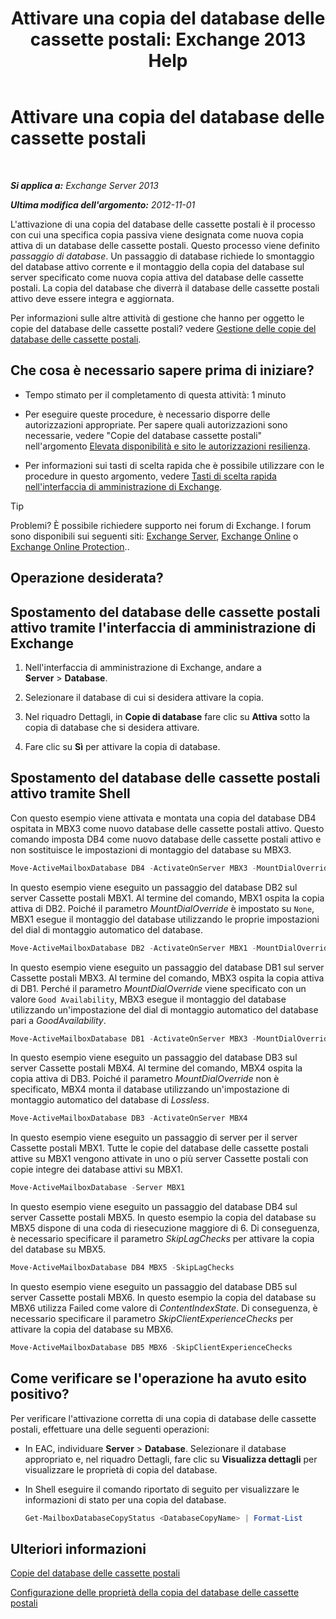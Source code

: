 ﻿---
title: 'Attivare una copia del database delle cassette postali: Exchange 2013 Help'
TOCTitle: Attivare una copia del database delle cassette postali
ms:assetid: d948269b-c902-4d8d-8c2b-269473359baa
ms:mtpsurl: https://technet.microsoft.com/it-it/library/Ee364750(v=EXCHG.150)
ms:contentKeyID: 50481821
ms.date: 05/22/2018
mtps_version: v=EXCHG.150
ms.translationtype: MT
---

# Attivare una copia del database delle cassette postali

 

_**Si applica a:** Exchange Server 2013_

_**Ultima modifica dell'argomento:** 2012-11-01_

L'attivazione di una copia del database delle cassette postali è il processo con cui una specifica copia passiva viene designata come nuova copia attiva di un database delle cassette postali. Questo processo viene definito *passaggio di database*. Un passaggio di database richiede lo smontaggio del database attivo corrente e il montaggio della copia del database sul server specificato come nuova copia attiva del database delle cassette postali. La copia del database che diverrà il database delle cassette postali attivo deve essere integra e aggiornata.

Per informazioni sulle altre attività di gestione che hanno per oggetto le copie del database delle cassette postali? vedere [Gestione delle copie del database delle cassette postali](managing-mailbox-database-copies-exchange-2013-help.md).

## Che cosa è necessario sapere prima di iniziare?

  - Tempo stimato per il completamento di questa attività: 1 minuto

  - Per eseguire queste procedure, è necessario disporre delle autorizzazioni appropriate. Per sapere quali autorizzazioni sono necessarie, vedere "Copie del database cassette postali" nell'argomento [Elevata disponibilità e sito le autorizzazioni resilienza](high-availability-and-site-resilience-permissions-exchange-2013-help.md).

  - Per informazioni sui tasti di scelta rapida che è possibile utilizzare con le procedure in questo argomento, vedere [Tasti di scelta rapida nell'interfaccia di amministrazione di Exchange](keyboard-shortcuts-in-the-exchange-admin-center-exchange-online-protection-help.md).


> [!TIP]
> Problemi? È possibile richiedere supporto nei forum di Exchange. I forum sono disponibili sui seguenti siti: <A href="https://go.microsoft.com/fwlink/p/?linkid=60612">Exchange Server</A>, <A href="https://go.microsoft.com/fwlink/p/?linkid=267542">Exchange Online</A> o <A href="https://go.microsoft.com/fwlink/p/?linkid=285351">Exchange Online Protection</A>..



## Operazione desiderata?

## Spostamento del database delle cassette postali attivo tramite l'interfaccia di amministrazione di Exchange

1.  Nell'interfaccia di amministrazione di Exchange, andare a **Server** \> **Database**.

2.  Selezionare il database di cui si desidera attivare la copia.

3.  Nel riquadro Dettagli, in **Copie di database** fare clic su **Attiva** sotto la copia di database che si desidera attivare.

4.  Fare clic su **Sì** per attivare la copia di database.

## Spostamento del database delle cassette postali attivo tramite Shell

Con questo esempio viene attivata e montata una copia del database DB4 ospitata in MBX3 come nuovo database delle cassette postali attivo. Questo comando imposta DB4 come nuovo database delle cassette postali attivo e non sostituisce le impostazioni di montaggio del database su MBX3.

```powershell
Move-ActiveMailboxDatabase DB4 -ActivateOnServer MBX3 -MountDialOverride:None
```

In questo esempio viene eseguito un passaggio del database DB2 sul server Cassette postali MBX1. Al termine del comando, MBX1 ospita la copia attiva di DB2. Poiché il parametro *MountDialOverride* è impostato su `None`, MBX1 esegue il montaggio del database utilizzando le proprie impostazioni del dial di montaggio automatico del database.

```powershell
Move-ActiveMailboxDatabase DB2 -ActivateOnServer MBX1 -MountDialOverride:None
```

In questo esempio viene eseguito un passaggio del database DB1 sul server Cassette postali MBX3. Al termine del comando, MBX3 ospita la copia attiva di DB1. Perché il parametro *MountDialOverride* viene specificato con un valore `Good Availability`, MBX3 esegue il montaggio del database utilizzando un'impostazione del dial di montaggio automatico del database pari a *GoodAvailability*.

```powershell
Move-ActiveMailboxDatabase DB1 -ActivateOnServer MBX3 -MountDialOverride:GoodAvailability
```

In questo esempio viene eseguito un passaggio del database DB3 sul server Cassette postali MBX4. Al termine del comando, MBX4 ospita la copia attiva di DB3. Poiché il parametro *MountDialOverride* non è specificato, MBX4 monta il database utilizzando un'impostazione di montaggio automatico del database di *Lossless*.

```powershell
Move-ActiveMailboxDatabase DB3 -ActivateOnServer MBX4
```

In questo esempio viene eseguito un passaggio di server per il server Cassette postali MBX1. Tutte le copie del database delle cassette postali attive su MBX1 vengono attivate in uno o più server Cassette postali con copie integre dei database attivi su MBX1.

```powershell
Move-ActiveMailboxDatabase -Server MBX1
```

In questo esempio viene eseguito un passaggio del database DB4 sul server Cassette postali MBX5. In questo esempio la copia del database su MBX5 dispone di una coda di riesecuzione maggiore di 6. Di conseguenza, è necessario specificare il parametro *SkipLagChecks* per attivare la copia del database su MBX5.

```powershell
Move-ActiveMailboxDatabase DB4 MBX5 -SkipLagChecks
```

In questo esempio viene eseguito un passaggio del database DB5 sul server Cassette postali MBX6. In questo esempio la copia del database su MBX6 utilizza Failed come valore di *ContentIndexState*. Di conseguenza, è necessario specificare il parametro *SkipClientExperienceChecks* per attivare la copia del database su MBX6.

```powershell
Move-ActiveMailboxDatabase DB5 MBX6 -SkipClientExperienceChecks
```

## Come verificare se l'operazione ha avuto esito positivo?

Per verificare l'attivazione corretta di una copia di database delle cassette postali, effettuare una delle seguenti operazioni:

  - In EAC, individuare **Server** \> **Database**. Selezionare il database appropriato e, nel riquadro Dettagli, fare clic su **Visualizza dettagli** per visualizzare le proprietà di copia del database.

  - In Shell eseguire il comando riportato di seguito per visualizzare le informazioni di stato per una copia del database.
    
    ```powershell
    Get-MailboxDatabaseCopyStatus <DatabaseCopyName> | Format-List
    ```

## Ulteriori informazioni

[Copie del database delle cassette postali](mailbox-database-copies-exchange-2013-help.md)

[Configurazione delle proprietà della copia del database delle cassette postali](configure-mailbox-database-copy-properties-exchange-2013-help.md)

